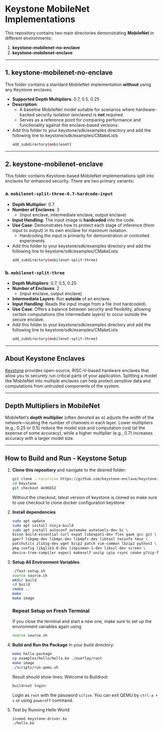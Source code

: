 # Keystone MobileNet Implementations

This repository contains two main directories demonstrating **MobileNet** in different environments:

1. **keystone-mobilenet-no-enclave**  
2. **keystone-mobilenet-enclave**

---

## 1. keystone-mobilenet-no-enclave

This folder contains a standard MobileNet implementation **without** using any Keystone enclaves.

- **Supported Depth Multipliers**: 0.7, 0.5, 0.25  
- **Description**:  
  - A baseline MobileNet model suitable for scenarios where hardware-backed security isolation (enclaves) is **not** required.  
  - Serves as a reference point for comparing performance and functionality against the enclave-based versions.
- Add this folder to your keystone/sdk/examples directory and add the following line to keystone/sdk/examples/CMakeLists
    ```bash
    add_subdirectory(mobilenet)
    ```

---

## 2. keystone-mobilenet-enclave

This folder contains Keystone-based MobileNet implementations split into enclaves for enhanced security. There are two primary variants:

### a. `mobilenet-split-three-0.7-hardcode-input`
- **Depth Multiplier**: 0.7  
- **Number of Enclaves**: 3  
  - (input enclave, intermediate enclave, output enclave)  
- **Input Handling**: The input image is **hardcoded** into the code.  
- **Use Case**: Demonstrates how to protect each stage of inference (from input to output) in its own enclave for maximum isolation.  
  - Hardcoding the input is primarily for demonstration or controlled experiments.
- Add this folder to your keystone/sdk/examples directory and add the following line to keystone/sdk/examples/CMakeLists
    ```bash
    add_subdirectory(mobilenet-split-three)
    ```

### b. `mobilenet-split-three`
- **Depth Multipliers**: 0.7, 0.5, 0.25  
- **Number of Enclaves**: 2  
  - (input enclave, output enclave)  
- **Intermediate Layers**: Run **outside** of an enclave.  
- **Input Handling**: Reads the input image from a file (not hardcoded).  
- **Use Case**: Offers a balance between security and flexibility, allowing certain computations (the intermediate layers) to occur outside the secure enclave.
- Add this folder to your keystone/sdk/examples directory and add the following line to keystone/sdk/examples/CMakeLists
    ```bash
    add_subdirectory(mobilenet-split-three)
    ```
---

## About Keystone Enclaves

[Keystone](https://keystone-enclave.org/) provides open-source, RISC-V-based hardware enclaves that allow you to securely run critical parts of your application. Splitting a model like MobileNet into multiple enclaves can help protect sensitive data and computations from untrusted components of the system.

---

## Depth Multipliers in MobileNet

MobileNet’s **depth multiplier** (often denoted as α) adjusts the width of the network—scaling the number of channels in each layer. Lower multipliers (e.g., 0.25 or 0.5) reduce the model size and computation cost (at the expense of some accuracy), while a higher multiplier (e.g., 0.7) increases accuracy with a larger model size.

---

## How to Build and Run - Keystone Setup

1. **Clone this repository** and navigate to the desired folder:

    ```bash
    git clone --recursive https://github.com/keystone-enclave/keystone.git
    cd keystone
    git checkout 4e96652
    ```
    Without the checkout, latest version of keystone is cloned so make sure to use checkout to clone docker configuration keystone

2. **Install dependencies**

    ```bash
    sudo apt update
    sudo apt install ninja-build
    sudo apt install autoconf automake autotools-dev bc \
    bison build-essential curl expat libexpat1-dev flex gawk gcc git \
    gperf libgmp-dev libmpc-dev libmpfr-dev libtool texinfo tmux \
    patchutils zlib1g-dev wget bzip2 patch vim-common lbzip2 python3 \
    pkg-config libglib2.0-dev libpixman-1-dev libssl-dev screen \
    device-tree-compiler expect makeself unzip cpio rsync cmake p7zip-full
    ```

3. **Setup All Environment Variables**:

    ```bash
    ./fast-setup.sh
    source source.sh
    mkdir build
    cd build
    cmake ..
    make
    make image
    ```
    ### Repeat Setup on Fresh Terminal
    If you close the terminal and start a new one, make sure to set up the environment variables again using
    ```bash
    source source.sh
    ```

4. **Build and Run the Package**
    In your build directory:
    ```bash
    make hello-package
    cp examples/hello/hello.ke ./overlay/root
    make image
    ./scripts/run-qemu.sh
    ```
    Result should show lines: Welcome to Buildroot
    ```bash
    buildroot login:
    ```
    Login as `root` with the password `sifive`. You can exit QEMU by `ctrl-a + x` or using `poweroff` command.

5. Test by Running Hello World
    ```bash
    insmod keystone-driver.ko
    ./hello.ke
    ```